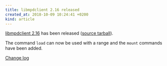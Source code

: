 ```yaml
---
title: libmpdclient 2.16 released
created_at: 2018-10-09 10:24:41 +0200
kind: article
---
```


[libmpdclient 2.16](/libs/libmpdclient/) has been released
([source tarball](/download/libmpdclient/2/libmpdclient-2.16.tar.xz)).

The command `load` can now be used with a range and the `mount`
commands have been added.

[Change log](https://raw.githubusercontent.com/MusicPlayerDaemon/libmpdclient/v2.16/NEWS)
